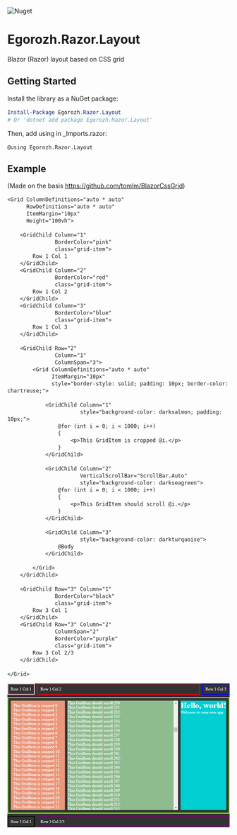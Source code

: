 ![Nuget](https://img.shields.io/nuget/v/Egorozh.Razor.Layout?label=Egorozh.Razor.Layout)

# Egorozh.Razor.Layout
Blazor (Razor) layout based on CSS grid

## Getting Started

Install the library as a NuGet package:
```powershell
Install-Package Egorozh.Razor.Layout
# Or 'dotnet add package Egorozh.Razor.Layout'
```
Then, add using in _Imports.razor:
```razor
@using Egorozh.Razor.Layout
```

## Example 
(Made on the basis https://github.com/tomlm/BlazorCssGrid)
```razor
<Grid ColumnDefinitions="auto * auto"
      RowDefinitions="auto * auto"
      ItemMargin="10px"
      Height="100vh">

    <GridChild Column="1"
               BorderColor="pink"
               class="grid-item">
        Row 1 Col 1
    </GridChild>
    <GridChild Column="2"
               BorderColor="red"
               class="grid-item">
        Row 1 Col 2
    </GridChild>
    <GridChild Column="3"
               BorderColor="blue"
               class="grid-item">
        Row 1 Col 3
    </GridChild>

    <GridChild Row="2"
               Column="1"
               ColumnSpan="3">
        <Grid ColumnDefinitions="auto * auto"
              ItemMargin="10px"
              style="border-style: solid; padding: 10px; border-color: chartreuse;">

            <GridChild Column="1"
                       style="background-color: darksalmon; padding: 10px;">
                @for (int i = 0; i < 1000; i++)
                {
                    <p>This GridItem is cropped @i.</p>
                }
            </GridChild>

            <GridChild Column="2"
                       VerticalScrollBar="ScrollBar.Auto"
                       style="background-color: darkseagreen">
                @for (int i = 0; i < 1000; i++)
                {
                    <p>This GridItem should scroll @i.</p>
                }
            </GridChild>

            <GridChild Column="3"
                       style="background-color: darkturquoise">
                @Body
            </GridChild>

        </Grid>
    </GridChild>

    <GridChild Row="3" Column="1"
               BorderColor="black"
               class="grid-item">
        Row 3 Col 1
    </GridChild>
    <GridChild Row="3" Column="2"
               ColumnSpan="2"
               BorderColor="purple"
               class="grid-item">
        Row 3 Col 2/3
    </GridChild>

</Grid>
```
![screenshot.png](https://github.com/egorozh/Egorozh.Razor.Layout/blob/master/screenshot.png)
